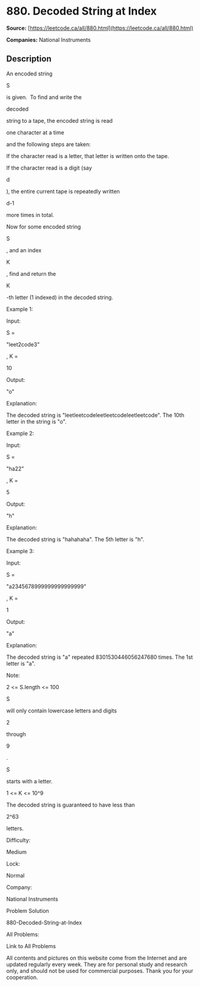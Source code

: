 # 880. Decoded String at Index

**Source:** [https://leetcode.ca/all/880.html](https://leetcode.ca/all/880.html)

**Companies:** National Instruments

## Description

An encoded string

S

is given.  To find and write the

decoded

string to a tape, the encoded string is read

one character at a time

and
        the following steps are taken:

If the character read is a letter, that letter is written onto the tape.

If the character read is a digit (say

d

), the entire current tape is
            repeatedly written

d-1

more times in total.

Now for some encoded string

S

, and an index

K

, find and return the

K

-th letter (1 indexed) in the decoded string.

Example 1:

Input:

S =

"leet2code3"

, K =

10

Output:

"o"

Explanation:

The decoded string is "leetleetcodeleetleetcodeleetleetcode".
The 10th letter in the string is "o".

Example 2:

Input:

S =

"ha22"

, K =

5

Output:

"h"

Explanation:

The decoded string is "hahahaha".  The 5th letter is "h".

Example 3:

Input:

S =

"a2345678999999999999999"

, K =

1

Output:

"a"

Explanation:

The decoded string is "a" repeated 8301530446056247680 times.  The 1st letter is "a".

Note:

2 <= S.length <= 100

S

will only contain lowercase letters and digits

2

through

9

.

S

starts with a letter.

1 <= K <= 10^9

The decoded string is guaranteed to have less than

2^63

letters.

Difficulty:

Medium

Lock:

Normal

Company:

National Instruments

Problem Solution

880-Decoded-String-at-Index

All Problems:

Link to All Problems

All contents and pictures on this website come from the Internet and are updated regularly every week. They are for personal study and research only, and should not be used for commercial purposes. Thank you for your cooperation.

